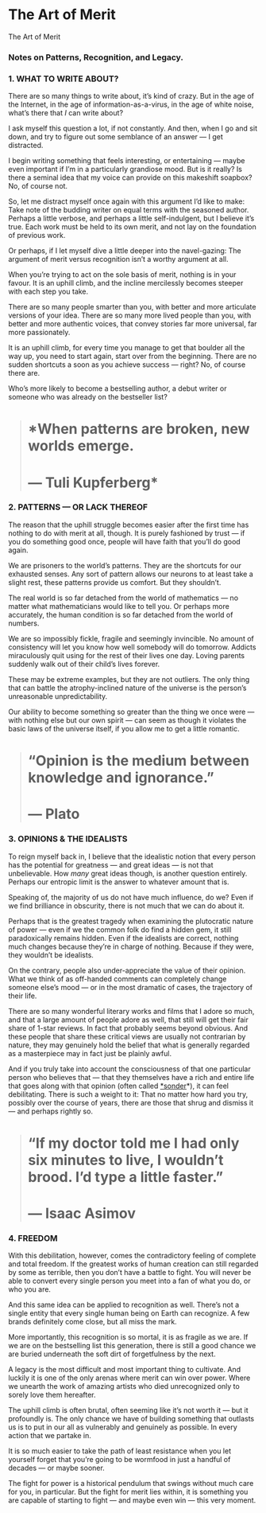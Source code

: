 
# The Art of Merit

The Art of Merit

### Notes on Patterns, Recognition, and Legacy.

### 1. WHAT TO WRITE ABOUT?

There are so many things to write about, it’s kind of crazy. But in the age of the Internet, in the age of information-as-a-virus, in the age of white noise, what’s there that *I* can write about?

I ask myself this question a lot, if not constantly. And then, when I go and sit down, and try to figure out some semblance of an answer — I get distracted.

I begin writing something that feels interesting, or entertaining — maybe even important if I’m in a particularly grandiose mood. But is it really? Is there a seminal idea that my voice can provide on this makeshift soapbox? No, of course not.

So, let me distract myself once again with this argument I’d like to make: Take note of the budding writer on equal terms with the seasoned author. Perhaps a little verbose, and perhaps a little self-indulgent, but I believe it’s true. Each work must be held to its own merit, and not lay on the foundation of previous work.

Or perhaps, if I let myself dive a little deeper into the navel-gazing: The argument of merit versus recognition isn’t a worthy argument at all.

When you’re trying to act on the sole basis of merit, nothing is in your favour. It is an uphill climb, and the incline mercilessly becomes steeper with each step you take.

There are so many people smarter than you, with better and more articulate versions of your idea. There are so many more lived people than you, with better and more authentic voices, that convey stories far more universal, far more passionately.

It is an uphill climb, for every time you manage to get that boulder all the way up, you need to start again, start over from the beginning. There are no sudden shortcuts a soon as you achieve success — right? No, of course there are.

Who’s more likely to become a bestselling author, a debut writer or someone who was already on the bestseller list?
> # *When patterns are broken, new worlds emerge. 
> #  — Tuli Kupferberg*

### 2. PATTERNS — OR LACK THEREOF

The reason that the uphill struggle becomes easier after the first time has nothing to do with merit at all, though. It is purely fashioned by trust — if you do something good once, people will have faith that you’ll do good again.

We are prisoners to the world’s patterns. They are the shortcuts for our exhausted senses. Any sort of pattern allows our neurons to at least take a slight rest, these patterns provide us comfort. But they shouldn’t.

The real world is so far detached from the world of mathematics — no matter what mathematicians would like to tell you. Or perhaps more accurately, the human condition is so far detached from the world of numbers.

We are so impossibly fickle, fragile and seemingly invincible. No amount of consistency will let you know how well somebody will do tomorrow. Addicts miraculously quit using for the rest of their lives one day. Loving parents suddenly walk out of their child’s lives forever.

These may be extreme examples, but they are not outliers. The only thing that can battle the atrophy-inclined nature of the universe is the person’s unreasonable unpredictability.

Our ability to become something so greater than the thing we once were — with nothing else but our own spirit — can seem as though it violates the basic laws of the universe itself, if you allow me to get a little romantic.
> # “Opinion is the medium between knowledge and ignorance.”
> # **— Plato**

### 3. OPINIONS & THE IDEALISTS

To reign myself back in, I believe that the idealistic notion that every person has the potential for greatness — and great ideas — is not that unbelievable. How *many* great ideas though, is another question entirely. Perhaps our entropic limit is the answer to whatever amount that is.

Speaking of, the majority of us do not have much influence, do we? Even if we find brilliance in obscurity, there is not much that we can do about it.

Perhaps that is the greatest tragedy when examining the plutocratic nature of power — even if we the common folk do find a hidden gem, it still paradoxically remains hidden. Even if the idealists are correct, nothing much changes because they’re in charge of nothing. Because if they were, they wouldn’t be idealists.

On the contrary, people also under-appreciate the value of their opinion. What we think of as off-handed comments can completely change someone else’s mood — or in the most dramatic of cases, the trajectory of their life.

There are so many wonderful literary works and films that I adore so much, and that a large amount of people adore as well, that still will get their fair share of 1-star reviews. In fact that probably seems beyond obvious. And these people that share these critical views are usually not contrarian by nature, they may genuinely hold the belief that what is generally regarded as a masterpiece may in fact just be plainly awful.

And if you truly take into account the consciousness of that one particular person who believes that — that they themselves have a rich and entire life that goes along with that opinion (often called [*sonder](https://www.dictionaryofobscuresorrows.com/post/23536922667/sonder)*), it can feel debilitating. There is such a weight to it: That no matter how hard you try, possibly over the course of years, there are those that shrug and dismiss it — and perhaps rightly so.
> # “If my doctor told me I had only six minutes to live, I wouldn’t brood. I’d type a little faster.”
> # — Isaac Asimov

### 4. FREEDOM

With this debilitation, however, comes the contradictory feeling of complete and total freedom. If the greatest works of human creation can still regarded by some as terrible, then you don’t have a battle to fight. You will never be able to convert every single person you meet into a fan of what you do, or who you are.

And this same idea can be applied to recognition as well. There’s not a single entity that every single human being on Earth can recognize. A few brands definitely come close, but all miss the mark.

More importantly, this recognition is so mortal, it is as fragile as we are. 
If we are on the bestselling list this generation, there is still a good chance we are buried underneath the soft dirt of forgetfulness by the next.

A legacy is the most difficult and most important thing to cultivate. And luckily it is one of the only arenas where merit can win over power. Where we unearth the work of amazing artists who died unrecognized only to sorely love them hereafter.

The uphill climb is often brutal, often seeming like it’s not worth it — but it profoundly is. The only chance we have of building something that outlasts us is to put in our all as vulnerably and genuinely as possible. In every action that we partake in.

It is so much easier to take the path of least resistance when you let yourself forget that you’re going to be wormfood in just a handful of decades — or maybe sooner.

The fight for power is a historical pendulum that swings without much care for you, in particular. But the fight for merit lies within, it is something you are capable of starting to fight — and maybe even win — this very moment.
